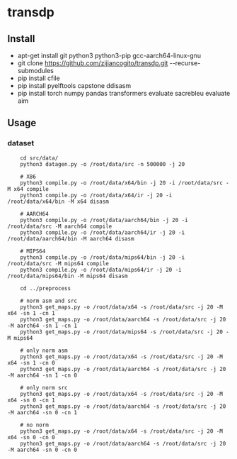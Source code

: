 # transdp


## Install 

- apt-get install git python3 python3-pip gcc-aarch64-linux-gnu
- git clone https://github.com/zijiancogito/transdp.git --recurse-submodules
- pip install cfile
- pip install pyelftools capstone ddisasm
- pip install torch numpy pandas transformers evaluate sacrebleu evaluate aim

## Usage

### dataset

```
    cd src/data/
    python3 datagen.py -o /root/data/src -n 500000 -j 20
    
    # X86
    python3 compile.py -o /root/data/x64/bin -j 20 -i /root/data/src -M x64 compile
    python3 compile.py -o /root/data/x64/ir -j 20 -i /root/data/x64/bin -M x64 disasm
    
    # AARCH64
    python3 compile.py -o /root/data/aarch64/bin -j 20 -i /root/data/src -M aarch64 compile
    python3 compile.py -o /root/data/aarch64/ir -j 20 -i /root/data/aarch64/bin -M aarch64 disasm
    
    # MIPS64 
    python3 compile.py -o /root/data/mips64/bin -j 20 -i /root/data/src -M mips64 compile
    python3 compile.py -o /root/data/mips64/ir -j 20 -i /root/data/mips64/bin -M mips64 disasm

    cd ../preprocess

    # norm asm and src
    python3 get_maps.py -o /root/data/x64 -s /root/data/src -j 20 -M x64 -sn 1 -cn 1
    python3 get_maps.py -o /root/data/aarch64 -s /root/data/src -j 20 -M aarch64 -sn 1 -cn 1
    python3 get_maps.py -o /root/data/mips64 -s /root/data/src -j 20 -M mips64

    # only norm asm
    python3 get_maps.py -o /root/data/x64 -s /root/data/src -j 20 -M x64 -sn 1 -cn 0
    python3 get_maps.py -o /root/data/aarch64 -s /root/data/src -j 20 -M aarch64 -sn 1 -cn 0

    # only norm src
    python3 get_maps.py -o /root/data/x64 -s /root/data/src -j 20 -M x64 -sn 0 -cn 1
    python3 get_maps.py -o /root/data/aarch64 -s /root/data/src -j 20 -M aarch64 -sn 0 -cn 1

    # no norm
    python3 get_maps.py -o /root/data/x64 -s /root/data/src -j 20 -M x64 -sn 0 -cn 0
    python3 get_maps.py -o /root/data/aarch64 -s /root/data/src -j 20 -M aarch64 -sn 0 -cn 0
```

